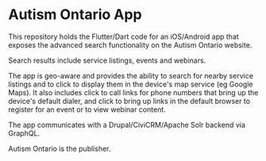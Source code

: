 # Autism Ontario App

This repository holds the Flutter/Dart code for an iOS/Android app that exposes the advanced search functionality on the Autism Ontario website. 

Search results include service listings, events and webinars. 

The app is geo-aware and provides the ability to search for nearby service listings and to click to display them in the device's map service (eg Google Maps). It also includes click to call links for phone numbers that bring up the device's default dialer, and click to bring up links in the default browser to register for an event or to view webinar content.

The app communicates with a Drupal/CiviCRM/Apache Solr backend via GraphQL.

Autism Ontario is the publisher.
